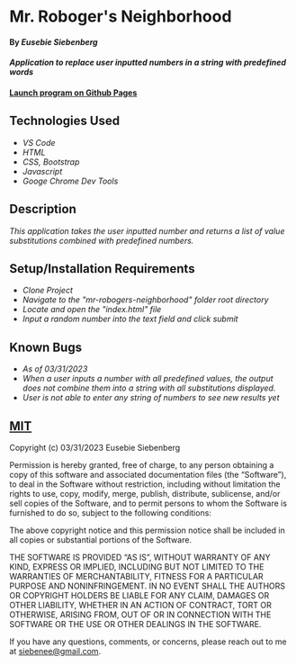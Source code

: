 # Mr. Roboger's Neighborhood

#### By _Eusebie Siebenberg_

#### _Application to replace user inputted numbers in a string with predefined words_

#### [Launch program on Github Pages](https://eusebiedev.github.io/mr-robogers-neighborhood/)

## Technologies Used

* _VS Code_
* _HTML_
* _CSS, Bootstrap_
* _Javascript_
* _Googe Chrome Dev Tools_

## Description

_This application takes the user inputted number and returns a list of value substitutions combined with predefined numbers._

## Setup/Installation Requirements

* _Clone Project_
* _Navigate to the "mr-robogers-neighborhood" folder root directory_
* _Locate and open the "index.html" file_
* _Input a random number into the text field and click submit_

## Known Bugs

* _As of 03/31/2023_
* _When a user inputs a number with all predefined values, the output does not combine them into a string with all substitutions displayed._
* _User is not able to enter any string of numbers to see new results yet_

## [MIT](https://opensource.org/license/mit/)

Copyright (c) 03/31/2023 Eusebie Siebenberg

Permission is hereby granted, free of charge, to any person obtaining a copy of this software and associated documentation files (the “Software”), to deal in the Software without restriction, including without limitation the rights to use, copy, modify, merge, publish, distribute, sublicense, and/or sell copies of the Software, and to permit persons to whom the Software is furnished to do so, subject to the following conditions:

The above copyright notice and this permission notice shall be included in all copies or substantial portions of the Software.

THE SOFTWARE IS PROVIDED “AS IS”, WITHOUT WARRANTY OF ANY KIND, EXPRESS OR IMPLIED, INCLUDING BUT NOT LIMITED TO THE WARRANTIES OF MERCHANTABILITY, FITNESS FOR A PARTICULAR PURPOSE AND NONINFRINGEMENT. IN NO EVENT SHALL THE AUTHORS OR COPYRIGHT HOLDERS BE LIABLE FOR ANY CLAIM, DAMAGES OR OTHER LIABILITY, WHETHER IN AN ACTION OF CONTRACT, TORT OR OTHERWISE, ARISING FROM, OUT OF OR IN CONNECTION WITH THE SOFTWARE OR THE USE OR OTHER DEALINGS IN THE SOFTWARE.

If you have any questions, comments, or concerns, please reach out to me at siebenee@gmail.com.
